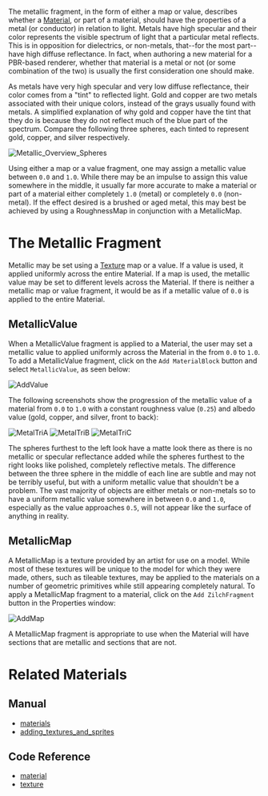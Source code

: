 The metallic fragment, in the form of either a map or value, describes whether a [Material](https://github.com/zeroengineteam/ZeroDocs/zero_editor_documentation/zeromanual/graphics/materials.markdown), or part of a material, should have the properties of a metal (or conductor) in relation to light. Metals have high specular and their color represents the visible spectrum of light that a particular metal reflects. This is in opposition for dielectrics, or non-metals, that--for the most part--have high diffuse reflectance. In fact, when authoring a new material for a PBR-based renderer, whether that material is a metal or not (or some combination of the two) is usually the first consideration one should make.

As metals have very high specular and very low diffuse reflectance, their color comes from a "tint" to reflected light. Gold and copper are two metals associated with their unique colors, instead of the grays usually found with metals. A simplified explanation of why gold and copper have the tint that they do is because they do not reflect much of the blue part of the spectrum. Compare the following three spheres, each tinted to represent gold, copper, and silver respectively.



![Metallic_Overview_Spheres](https://media.githubusercontent.com/media/zeroengineteam/ZeroFiles/master/doc_files/28444.png)


Using either a map or a value fragment, one may assign a metallic value between `0.0` and `1.0`. While there may be an impulse to assign this value somewhere in the middle, it usually far more accurate to make a material or part of a material either completely `1.0` (metal) or completely `0.0` (non-metal). If the effect desired is a brushed or aged metal, this may best be achieved by using a RoughnessMap in conjunction with a MetallicMap. 

 #  The Metallic Fragment

Metallic may be set using a [Texture](https://github.com/zeroengineteam/ZeroDocs/code_reference/class_reference/texture.markdown) map or a value. If a value is used, it applied uniformly across the entire Material. If a map is used, the metallic value may be set to different levels across the Material.  If there is neither a metallic map or value fragment, it would be as if a metallic value of `0.0` is applied to the entire Material.

 ##  MetallicValue

When a MetallicValue fragment is applied to a Material, the user may set a metallic value to applied uniformly across the Material in the from `0.0` to `1.0`. To add a MetallicValue fragment, click on the `Add MaterialBlock` button and select `MetallicValue`, as seen below:



![AddValue](https://media.githubusercontent.com/media/zeroengineteam/ZeroFiles/master/doc_files/47838.gif)


The following screenshots show the progression of the metallic value of a material from `0.0` to `1.0` with a constant roughness value (`0.25`) and albedo value (gold, copper, and silver, front to back):



![MetalTriA](https://media.githubusercontent.com/media/zeroengineteam/ZeroFiles/master/doc_files/28438.png) ![MetalTriB](https://media.githubusercontent.com/media/zeroengineteam/ZeroFiles/master/doc_files/28440.png) ![MetalTriC](https://media.githubusercontent.com/media/zeroengineteam/ZeroFiles/master/doc_files/28442.png)


The spheres furthest to the left look have a matte look there as there is no metallic or specular reflectance added while the spheres furthest to the right looks like polished, completely reflective metals. The difference between the three sphere in the middle of each line are subtle and may not be terribly useful, but with a uniform metallic value that shouldn't be a problem. The vast majority of objects are either metals or non-metals so to have a uniform metallic value somewhere in between `0.0` and `1.0`, especially as the value approaches `0.5`, will not appear like the surface of anything in reality.

 ##  MetallicMap

A MetallicMap is a texture provided by an artist for use on a model. While most of these textures will be unique to the model for which they were made, others, such as tileable textures, may be applied to the materials on a number of geometric primitives while still appearing completely natural. To apply a MetallicMap fragment to a material, click on the `Add ZilchFragment` button in the Properties window:



![AddMap](https://media.githubusercontent.com/media/zeroengineteam/ZeroFiles/master/doc_files/47848.gif)


A MetallicMap fragment is appropriate to use when the Material will have sections that are metallic and sections that are not. 

 # Related Materials

 ## Manual
- [materials](https://github.com/zeroengineteam/ZeroDocs/zero_editor_documentation/zeromanual/graphics/materials.markdown)
- [adding_textures_and_sprites](https://github.com/zeroengineteam/ZeroDocs/zero_editor_documentation/zeromanual/graphics/adding_assets/adding_textures_and_sprites.markdown)

 ## Code Reference
- [material](https://github.com/zeroengineteam/ZeroDocs/code_reference/class_reference/material.markdown)
- [texture](https://github.com/zeroengineteam/ZeroDocs/code_reference/class_reference/texture.markdown) 

 